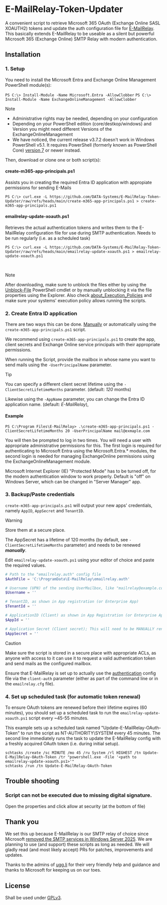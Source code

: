 # E-MailRelay-Token-Updater
A convenient script to retrieve Microsoft 365 OAuth (Exchange Online SASL XOAUTH2) tokens and update the auth configuration file for [E-MailRelay](https://emailrelay.sourceforge.net/).
This basically extends E-MailRelay to be useable as a silent but powerful Microsoft 365 (Exchange Online) SMTP Relay with modern authentication.

## Installation

### 1. Setup

You need to install the Microsoft Entra and Exchange Online Management PowerShell module(s):

`PS C:\> Install-Module -Name Microsoft.Entra -AllowClobber`
`PS C:\> Install-Module -Name ExchangeOnlineManagement -AllowClobber`

> [!NOTE]
> * Administrative rights may be needed, depending on your configuration
> * Depending on your PowerShell edition (core/destkop/windows) and Version you might need different Versions of the ExchangeOnlineManagement
> * We have noticed, the current release v3.7.2 doesn't work in Windows PowerShell v5.1. It requires PowerShell (formerly known as PowerShell Core) [version 7](https://learn.microsoft.com/de-de/powershell/scripting/install/installing-powershell-on-windows?view=powershell-7.5#install-powershell-using-winget-recommended) or newer instead.

Then, download or clone one or both script(s):

#### create-m365-app-principals.ps1

Assists you in creating the required Entra ID application with appropiate permissions for sending E-Mails

`PS C:\> curl.exe -L https://github.com/DATA-Systems/E-MailRelay-Token-Updater/raw/refs/heads/main/create-m365-app-principals.ps1 > create-m365-app-principals.ps1`

#### emailrelay-update-xoauth.ps1

Retrieves the actual authentication tokens and writes them to the E-MailRelay configuration file for use during SMTP authentication. Needs to be run regularly (i.e. as a scheduled task)

`PS C:\> curl.exe -L https://github.com/DATA-Systems/E-MailRelay-Token-Updater/raw/refs/heads/main/emailrelay-update-xoauth.ps1 > emailrelay-update-xoauth.ps1`

<br />

> [!NOTE]
> After downloading, make sure to unblock the files either by using the [Unblock-File](https://learn.microsoft.com/en-us/powershell/module/microsoft.powershell.utility/unblock-file) PowerShell cmdlet or by manually unblocking it via the file properties using the Explorer.
> Also check [about_Execution_Policies](https://learn.microsoft.com/en-us/powershell/module/microsoft.powershell.core/about/about_execution_policies) and make sure your systems' execution policy allows running the scripts.

### 2. Create Entra ID application
There are two ways this can be done. [Manually](https://learn.microsoft.com/en-us/entra/identity-platform/quickstart-register-app) or automatically using the `create-m365-app-principals.ps1` script.

We recommend using `create-m365-app-principals.ps1` to create the app, client secrets and Exchange Online service principals with their appropriate permissions.

When running the Script, provide the mailbox in whose name you want to send mails using the `-UserPrincipalName` parameter.

> [!TIP]
> You can specify a different client secret lifetime using the `-ClientSecretLifetimeMonths` parameter. (default: _120_ months)
> 
> Likewise using the `-AppName` parameter, you can change the Entra ID application name. (default: _E-MailRelay_), 

#### Example
`PS C:\Program Files\E-MailRelay> .\create-m365-app-principals.ps1 -ClientSecretLifetimeMonths 20 -UserPrincipalName mail@exmaple.com`

You will then be prompted to log in two times. You will need a user with appropriate administrative permissions for this. The first login is required for authenticating to Microsoft Entra using the Microsoft.Entra.* modules, the second login is needed for managing ExchangeOnline permissions using the ExchangeOnlineManagement module.

Microsoft Internet Explorer (IE) "Protected Mode" has to be turned off, for the modern authentication window to work properly. Default is "off" on Windows Server, which can be changed in "Server Manager" app.

### 3. Backup/Paste credentials
`create-m365-app-principals.ps1` will output your new apps' credentials, namely `AppID`, `AppSecret` and `TenantID`.

> [!WARNING]
> Store them at a secure place.
> 
> The AppSecret has a lifetime of 120 months (by default, see `-ClientSecretLifetimeMonths` parameter) and needs to be renewed ***manually***.

Edit `emailrelay-update-xoauth.ps1` using your editor of choice and paste the required values.

```powershell
# Path to the "emailrelay.auth" config file
$AuthFile = 'C:\ProgramData\E-MailRelay\emailrelay.auth'

# Username (UPN) of the sending UserMailbox, like "mailrelay@example.com".
$Username = ''

# TenantID, as shown in App registration (or Enterprise App)
$TenantId = ''

# ApplicationID (Client) as shown in App Registration (or Enterprise App)
$AppId = ''

# Application Secret (Client secret); This will need to be MANUALLY renewed according to the expiration set during creation.
$AppSecret = ''
```

> [!CAUTION]
> Make sure the script is stored in a secure place with appropriate ACLs, as anyone with access to it can use it to request a valid authentication token and send mails as the configured mailbox.


Ensure that E-MailRelay is set up to actually use the [authentication](https://emailrelay.sourceforge.net/index.html#reference_md_Authentication) config file via the `client-auth` parameter (either as part of the command line or in the `emailrelay.cfg` file).

### 4. Set up scheduled task (for automatic token renewal)
To ensure OAuth tokens are renewed before their lifetime expires (60 minutes), you should set up a scheduled task to run the `emailrelay-update-xoauth.ps1` script every ~45-55 minutes.

This example sets up a scheduled task named "Update-E-MailRelay-OAuth-Token" to run the script as NT-AUTHORITY\SYSTEM every 45 minutes.
The second line immediately runs the task to update the E-MailRelay config with a freshly acquired OAuth token (i.e. during initial setup).
```
schtasks /create /sc MINUTE /mo 45 /ru System /rl HIGHEST /tn Update-E-MailRelay-OAuth-Token /tr "powershell.exe -File '<path to emailrelay-update-xoauth.ps1>'"
schtasks /run /tn Update-E-MailRelay-OAuth-Token
```

## Trouble shooting

### Script can not be executed due to missing digital signature.

Open the properties and click allow at security (at the bottom of file)

## Thank you
We set this up because E-MailRelay is our SMTP relay of choice since Microsoft [removed the SMTP services in Windows Server 2025](https://learn.microsoft.com/en-us/windows-server/get-started/removed-deprecated-features-windows-server?tabs=ws25#features-removed).
We are planning to use (and support) these scripts as long as needed. We will gladly read (and most likely accept) PRs for patches, improvements and updates.

Thanks to the admins of [ugg.li](https://ugg.li) for their very friendly help and guidance and thanks to Microsoft for keeping us on our toes.

## License
Shall be used under [GPLv3](LICENSE).
